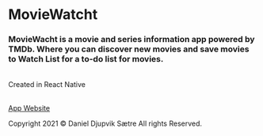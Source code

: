# MovieWatcht

### MovieWacht is a movie and series information app powered by TMDb. Where you can discover new movies and save movies to Watch List for a to-do list for movies.

<br>
Created in React Native
<br>
<br>

[App Website](https://www.danieldjupvik.dev/movieWatcht)

Copyright 2021 © Daniel Djupvik Sætre All rights Reserved.
